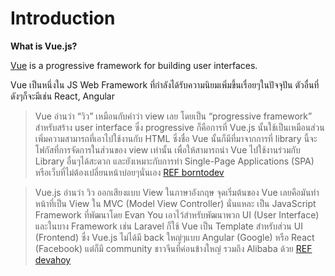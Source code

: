 # Introduction

**What is Vue.js?**

[Vue](https://vuejs.org/v2/guide/) is a progressive framework for building user interfaces.

Vue เป็นหนึ่งใน JS Web Framework ที่กำลังได้รับความนิยมเพิ่มขึ้นเรื่อยๆในปัจจุปัน ตัวอื่นที่ดังๆก็จะมีเช่น React, Angular

> Vue อ่านว่า “วิว” เหมือนกับคำว่า view เลย โดยเป็น “progressive framework” สำหรับสร้าง user interface ซึ่ง progressive ก็คือการที่ Vue.js นั้นใช้เป็นเหมือนส่วนเพิ่มความสามารถที่เอาไปใช้งานกับ HTML ซึ่งชื่อ Vue นั้นก็มีที่มาจากการที่ library นี้จะโฟกัสที่การจัดการในส่วนของ view เท่านั้น เพื่อให้สามารถนำ Vue ไปใช้งานร่วมกับ Library อื่นๆได้สะดวก และยังเหมาะกับการทำ Single-Page Applications (SPA) หรือเว็บที่ไม่ต้องเปลี่ยนหน้าบ่อยๆนั่นเอง [REF borntodev](https://www.borntodev.com/2020/07/14/vue-js-101/)

> Vue.js อ่านว่า วิว ออกเสียงแบบ View ในภาษาอังกฤษ จุดเริ่มต้นของ Vue เลยคือมันทำหน้าที่เป็น View ใน MVC (Model View Controller) นั่นแหละ เป็น JavaScript Framework ที่พัฒนาโดย Evan You เอาไว้สำหรับพัฒนาพวก UI (User Interface) และในบาง Framework เช่น Laravel ก็ใช้ Vue เป็น Template สำหรับส่วน UI (Frontend) ซึ่ง Vue.js ไม่ได้มี back ใหญ่ๆแบบ Angular (Google) หรือ React (Facebook) แต่ก็มี community ชาวจีนที่ค่อนข้างใหญ่ รวมถึง Alibaba ด้วย [REF devahoy](https://devahoy.com/blog/2019/08/introduction-to-vuejs/#:~:text=Vue.js)


